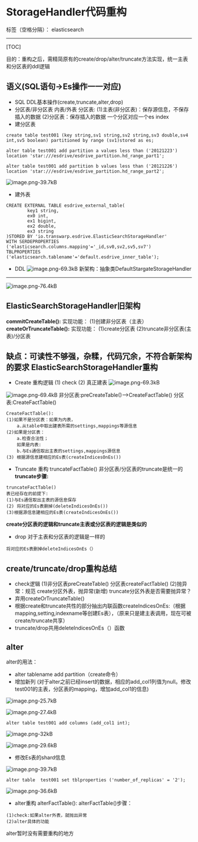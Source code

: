 # StorageHandler代码重构

标签（空格分隔）： elasticsearch

---
[TOC]

 
目的：重构之后，需精简原有的create/drop/alter/truncate方法实现，统一主表和分区表的ddl逻辑

语义(SQL语句->Es操作一一对应)
------------------------

* SQL DDL基本操作(create,truncate,alter,drop)
* 分区表/非分区表  内表/外表
分区表:
(1)主表(非分区表)：保存源信息，不保存插入的数据
(2)分区表：保存插入的数据
一个分区对应一个es index
* 建分区表
```
create table test001 (key string,sv1 string,sv2 string,sv3 double,sv4 int,sv5 boolean) partitioned by range (sv1)stored as es;

alter table test001 add partition a values less than ('20121223') location 'star:///esdrive/esdrive_partition.hd_range_part1';

alter table test001 add partition b values less than ('20121226') location 'star:///esdrive/esdrive_partition.hd_range_part2';
```
![image.png-39.7kB][4]

* 建外表
```
CREATE EXTERNAL TABLE esdrive_external_table(
        key1 string,
        ex0 int,
        ex1 bigint,
        ex2 double,
        ex3 string
)STORED BY 'io.transwarp.esdrive.ElasticSearchStorageHandler'
WITH SERDEPROPERTIES ('elasticsearch.columns.mapping'='_id,sv0,sv2,sv5,sv7')
TBLPROPERTIES ('elasticsearch.tablename'='default.esdrive_inner_table');
```
* DDL
![image.png-69.3kB][1]
新架构：抽象类DefaultStargateStorageHandler
------------------------
![image.png-76.4kB][2]

ElasticSearchStorageHandler旧架构
-----------
**commitCreateTable():**
实现功能：
(1)创建非分区表（主表）
**createOrTruncateTable():**
实现功能：
(1)create分区表
(2)truncate非分区表(主表)/分区表

缺点：可读性不够强，杂糅，代码冗余，不符合新架构的要求
ElasticSearchStorageHandler重构
----------------------
* Create 重构逻辑
  (1) check
  (2) 真正建表
![image.png-69.3kB][1]

![image.png-69.4kB][3]
非分区表:preCreateTable()-->CreateFactTable()
分区表:CreateFactTable()
```
CreateFactTable():
(1)如果不是分区表：如果为内表，
    a.从table中取出建表所需的settings,mappings等源信息
(2)如果是分区表：
    a.检查合法性；
    如果是内表:
    b.与Es通信取出主表的settings,mappings源信息
(3) 根据源信息建相应的Es表(createIndicesOnEs())
```


* Truncate 重构
truncateFactTable()
非分区表/分区表的truncate是统一的
**truncate步骤:**
```
truncateFactTable()
表已经存在的前提下:
(1)与Es通信取出主表的源信息保存
(2) 将对应的Es表删掉(deleteIndicesOnEs())
(3)根据源信息建相应的Es表(createIndicesOnEs())
```

**create分区表的逻辑和truncate主表或分区表的逻辑是类似的**

* drop
对于主表和分区表的逻辑是一样的
```
将对应的Es表删掉deleteIndicesOnEs（）
```
create/truncate/drop重构总结
-------------
* check逻辑
  (1)非分区表preCreateTable()
     分区表createFactTable()
  (2)抛异常：规范
  create分区外表，抛异常(新增)
  truncate分区外表是否需要抛异常？
* 弃用createOrTruncateTable()
* 根据create和truncate共性的部分抽出内联函数createIndicesOnEs:（根据mapping,setting,indexname等创建Es表），（原来只是建主表调用，现在可被create/truncate共享）
* truncate/drop共用deleteIndicesOnEs（）函数

alter
----------------
alter的用法：

* alter tablename add partition（create命令）
* 增加新列
(对于alter之前已经insert的数据，相应的add_col1列值为null。修改test001的主表，分区表的mapping，增加add_col1的信息)

![image.png-25.7kB][5]

![image.png-27.4kB][6]
```
alter table test001 add columns (add_col1 int);
```
![image.png-32kB][7]

![image.png-29.6kB][8]

* 修改Es表的shard信息

![image.png-39.7kB][9]
```
alter table  test001 set tblproperties ('number_of_replicas' = '2');
```
![image.png-36.6kB][10]

* alter重构
alterFactTable():
alterFactTable()步骤：
```
(1)check:如果alter外表，就抛出异常
(2)alter具体的功能
```
alter暂时没有需要重构的地方





  [1]: http://static.zybuluo.com/lihuijuan114/gu6n5ttvv8r1dk9ncqf9pmem/image.png
  [2]: http://static.zybuluo.com/lihuijuan114/tgofg93l78s4lzb74hhn134a/image.png
  [3]: http://static.zybuluo.com/lihuijuan114/8w5luslwwa6h1y0j9xvlm074/image.png
  [4]: http://static.zybuluo.com/lihuijuan114/rnjzarggbls7glo4ou1ttj09/image.png
  [5]: http://static.zybuluo.com/lihuijuan114/j3f66rybz2q1p5p2f9g0zxhm/image.png
  [6]: http://static.zybuluo.com/lihuijuan114/zorq0rehlwggjgiccbs4gvni/image.png
  [7]: http://static.zybuluo.com/lihuijuan114/n40udpr73r2oldcsa8gev1v9/image.png
  [8]: http://static.zybuluo.com/lihuijuan114/d5vxv438dhaqj4c1nhsdtxbf/image.png
  [9]: http://static.zybuluo.com/lihuijuan114/rnjzarggbls7glo4ou1ttj09/image.png
  [10]: http://static.zybuluo.com/lihuijuan114/un21lc4kjavklmph231kyc7x/image.png
